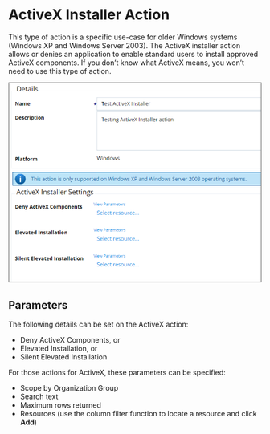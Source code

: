 [title]: # (ActiveX Installer)
[tags]: # (action,win7)
[priority]: # (5)
# ActiveX Installer Action

This type of action is a specific use-case for older Windows systems (Windows XP and Windows Server 2003). The ActiveX installer action allows or denies an application to enable standard users to install approved ActiveX components. If you don’t know what ActiveX means, you won’t need to use this type of action.

![ActiveX Action Details](images/activeX.png)

## Parameters

The following details can be set on the ActiveX action:

* Deny ActiveX Components, or
* Elevated Installation, or
* Silent Elevated Installation

For those actions for ActiveX, these parameters can be specified:

* Scope by Organization Group
* Search text
* Maximum rows returned
* Resources (use the column filter function to locate a resource and click __Add__)
